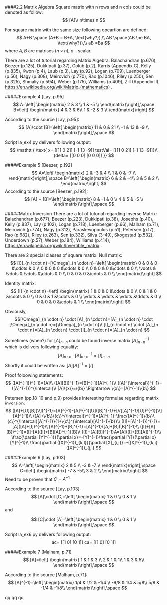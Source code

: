 
####2.2 Matrix Algebra
Square matrix with n rows and n cols could be denoted as follow:
$$
[A]\\
    n\times n
$$

For square matrix with the same size following opeartion are defined:
$$
A+B \space (A+B = B+A, \text{why?}),\\
AB \space(AB \ne BA, \text{why?}),\\
aB =Ba
$$
where $A, B$ are matrises ($n\times n$), $a$ - scalar.

There are a lot of tutorial regarding Matrix Algebra: Balachandran (p.676), Beezer (p.125), Dukkipati (p.37), Golub (p.2), Karris (Appendix C), Kelly (p.835), Kwon (p.4), Laub (p.3), Lay (p.92), Logan (p.709), Luenberger (p.56), Nagy (p.308), Meirovich (p.770), Rao (p.1046), Riley (p.250), Sen (p.325), Shmaliy (p.594), Weber (p.175), Williams (p.409), Zill (Appendix II), https://en.wikipedia.org/wiki/Matrix_(mathematics) .

#####Example 4 [Lay, p.95]
$$
A=\left[
    \begin{matrix}
    2 & 3 \\
    1 & -5 \\
    \end{matrix}\right],\space
B=\left[
    \begin{matrix}
    4 & 3 & 6\\
    1 & -2 & 3 \\
    \end{matrix}\right]
$$

According to the source [Lay, p.95]:
$$
[A]\cdot [B]=\left[
    \begin{matrix}
    11 & 0 & 21 \\
    -1 & 13 & -9 \\
    \end{matrix}\right],\space
$$

Script la_ex4.py delivers following output:
$$
\mathtt { \text{
x= [[11  0 21]
 [-1 13 -9]] 
 testVal= [[11  0 21]
 [-1 13 -9]]}\\
{delta= [[0 0 0]
 [0 0 0]]
}}
$$

#####Example 5 [Beezer, p.192]
$$
A=\left[
    \begin{matrix}
    2 & -3 & 4 \\
    1 & 0 & -7 \\
    \end{matrix}\right],\space
B=\left[
    \begin{matrix}
    6 & 2 & -4\\
    3 & 5 & 2 \\
    \end{matrix}\right]
$$
According to the source [Beezer, p.192]:
$$
[A] + [B]=\left[
    \begin{matrix}
    8 & -1 & 0 \\
    4 & 5 & -5 \\
    \end{matrix}\right],\space
$$

#####Matrix Inversion
There are a lot of tutorial regarding Inverse Matrix: Balachandran (p.677), Beezer (p.223), Dukkipati (p.38), Josephs (p.40), Kelly (p.837), Lay (p.102), Logan (p.718), Luenberger (p.66), Malham (p.71), Meirovich (p.774), Nagy (p.312), Paraskevopoulos (p.51), Petersen (p.17), Rao (p.682), Riley (p.263), Sen (p.332), Silva (3-49), Skogestad (p.532), Underdown (p.57), Weber (p.184), Williams (p.414), https://en.wikipedia.org/wiki/Invertible_matrix .

There are 2 special classes of square matrix:
Null matrix:
$$
[0]_{n \cdot n}=[\Omega]_{n \cdot n}=\left[
    \begin{matrix}
    0 & 0 & 0 &\cdots & 0 \\
     0 & 0 & 0 &\cdots & 0 \\
     0 & 0 & 0 &\cdots & 0 \\
    \vdots & \vdots & \vdots &\ddots & 0 \\
     0 & 0 & 0 &\cdots & 0 \\
    \end{matrix}\right]
$$

Identity matrix:
$$
[I]_{n \cdot n}=\left[
    \begin{matrix}
    1 & 0 & 0 &\cdots & 0 \\
     0 & 1 & 0 &\cdots & 0 \\
     0 & 0 & 1 &\cdots & 0 \\
    \vdots & \vdots & \vdots &\ddots & 0 \\
     0 & 0 & 0 &\cdots & 1 \\
    \end{matrix}\right]
$$

Obviously, 
$$[\Omega]_{n \cdot n} \cdot [A]_{n \cdot n}=[A]_{n \cdot n}
\cdot [\Omega]_{n \cdot n}=[\Omega]_{n \cdot n}\\
[I]_{n \cdot n} \cdot [A]_{n \cdot n}=[A]_{n \cdot n}
\cdot [I]_{n \cdot n}=[A]_{n \cdot n}
$$

Sometimes (when?) for $[A]_{n \cdot n}$ could be found inverse matrix $[A]^{-1}_{n \cdot n}$ which is delivers following equality:
$$
[A]_{n \cdot n} \cdot [A]^{-1}_{n \cdot n} = [I]_{n \cdot n}
$$
Shortly it could be written as: $[A][A]^{-1}=[I]$

Proof foloowing statements:
$$
([A]^{-1})^{-1}=[A]\\
([A][B])^{-1}=[B]^{-1}[A]^{-1}\\
([A]^{\intercal})^{-1}=([A]^{-1})^{\intercal}\\
[A]\{x\}=\{b\} \Rightarrow \{x\}=[A]^{-1}\{b\}
$$

Petersen (pp.18-19 and p.9) provides interesting formulae regarding matrix inversion:
$$
([A]+[U][B][V])^{-1}=[A]^{-1}-[A]^{-1}[U]([B]^{-1}+[V][A]^{-1}[U])^{-1}[V][A]^{-1}\\
([A]+\{b\}\{c\}^{\intercal})^{-1}=[A]^{-1}-\frac{[A]^{-1}\{b\}\{c\}^{\intercal}[A]^{-1}}{1+\{c\}^{\intercal}[A]^{-1}{b}}\\
([I]+[A]^{-1})^{-1}=[A]([A]+[I])^{-1}\\
[A]^{-1}+[B]^{-1}=[A]^{-1}([A]+[B])[B]^{-1}\\
([I]+[A][B])^{-1}=[I]-[A]([I]+[B][A])^{-1}[B]\\
([I]+[A][B])^{-1}A=[A]([I]+[B][A])^{-1}\\
\frac{\partial [Y]^{-1}}{\partial x}=-[Y]^{-1}\frac{\partial [Y]}{\partial x}[Y]^{-1}\\
\frac{\partial ([X]^{-1})_{k,l}}{\partial [X]_{i,j}}=-([X]^{-1})_{k,i}([X]^{-1})_{j,l}
$$

#####Example 6 [Lay, p.103]
$$
A=\left[
    \begin{matrix}
    2 & 5 \\
    -3 & -7 \\
    \end{matrix}\right],\space
C=\left[
    \begin{matrix}
    -7 & -5\\
    3 & 2 \\
    \end{matrix}\right]
$$
Need to be proven that $C=A^{-1}$

According to the source [Lay, p.103]:
$$
[A]\cdot [C]=\left[
    \begin{matrix}
    1 & 0 \\
    0 & 1 \\
    \end{matrix}\right],\space
$$
and

$$
[C]\cdot [A]=\left[
    \begin{matrix}
    1 & 0 \\
    0 & 1 \\
    \end{matrix}\right],\space
$$

Script la_ex6.py delivers following output:
$$
\mathtt { \text{
ac= [[1 0]
 [0 1]]
ca= [[1 0]
 [0 1]]
}}
$$

#####Example 7 [Malham, p.71]
$$
[A]=\left[
    \begin{matrix}
    1 & 1 & 3 \\
    2 & 1 & 1\\
    1 & 3 & 5\\
    \end{matrix}\right],\space
$$

According to the source [Malham, p.71]:
$$
[A]^{-1}=\left[
    \begin{matrix}
    1/4 & 1/2 & -1/4 \\
    -9/8 & 1/4 & 5/8\\
    5/8 & -1/4 & -1/8\\
    \end{matrix}\right],\space
$$

qq
qq
qq